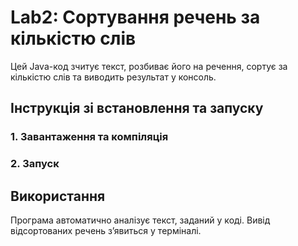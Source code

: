 # Lab2: Сортування речень за кількістю слів

Цей Java-код зчитує текст, розбиває його на речення, сортує за кількістю слів та виводить результат у консоль.

## Інструкція зі встановлення та запуску

### 1. Завантаження та компіляція
### 2. Запуск

## Використання
Програма автоматично аналізує текст, заданий у коді.
Вивід відсортованих речень з’явиться у терміналі.
